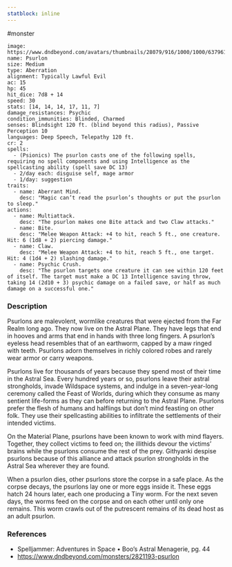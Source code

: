 ```yaml
---
statblock: inline
---
```

 #monster 

```statblock
image: https://www.dndbeyond.com/avatars/thumbnails/28079/916/1000/1000/637961800921830771.jpeg
name: Psurlon
size: Medium
type: Aberration
alignment: Typically Lawful Evil
ac: 15
hp: 45
hit_dice: 7d8 + 14
speed: 30
stats: [14, 14, 14, 17, 11, 7]
damage_resistances: Psychic
condition_immunities: Blinded, Charmed
senses: Blindsight 120 ft. (blind beyond this radius), Passive Perception 10
languages: Deep Speech, Telepathy 120 ft.
cr: 2
spells:
  - (Psionics) The psurlon casts one of the following spells, requiring no spell components and using Intelligence as the spellcasting ability (spell save DC 13)
  - 2/day each: disguise self, mage armor
  - 1/day: suggestion
traits:
  - name: Aberrant Mind.
    desc: "Magic can’t read the psurlon’s thoughts or put the psurlon to sleep."
actions:
  - name: Multiattack.
    desc: "The psurlon makes one Bite attack and two Claw attacks."
  - name: Bite.
    desc: "Melee Weapon Attack: +4 to hit, reach 5 ft., one creature. Hit: 6 (1d8 + 2) piercing damage."
  - name: Claw.
    desc: "Melee Weapon Attack: +4 to hit, reach 5 ft., one target. Hit: 4 (1d4 + 2) slashing damage."
  - name: Psychic Crush.
    desc: "The psurlon targets one creature it can see within 120 feet of itself. The target must make a DC 13 Intelligence saving throw, taking 14 (2d10 + 3) psychic damage on a failed save, or half as much damage on a successful one."
```

### Description

Psurlons are malevolent, wormlike creatures that were ejected from the Far Realm long ago. They now live on the Astral Plane. They have legs that end in hooves and arms that end in hands with three long fingers. A psurlon’s eyeless head resembles that of an earthworm, capped by a maw ringed with teeth. Psurlons adorn themselves in richly colored robes and rarely wear armor or carry weapons.

Psurlons live for thousands of years because they spend most of their time in the Astral Sea. Every hundred years or so, psurlons leave their astral strongholds, invade Wildspace systems, and indulge in a seven-year-long ceremony called the Feast of Worlds, during which they consume as many sentient life-forms as they can before returning to the Astral Plane. Psurlons prefer the flesh of humans and halflings but don’t mind feasting on other folk. They use their spellcasting abilities to infiltrate the settlements of their intended victims.

On the Material Plane, psurlons have been known to work with mind flayers. Together, they collect victims to feed on; the illithids devour the victims’ brains while the psurlons consume the rest of the prey. Githyanki despise psurlons because of this alliance and attack psurlon strongholds in the Astral Sea wherever they are found.

When a psurlon dies, other psurlons store the corpse in a safe place. As the corpse decays, the psurlons lay one or more eggs inside it. These eggs hatch 24 hours later, each one producing a Tiny worm. For the next seven days, the worms feed on the corpse and on each other until only one remains. This worm crawls out of the putrescent remains of its dead host as an adult psurlon.

### References

* Spelljammer: Adventures in Space • Boo’s Astral Menagerie, pg. 44
* https://www.dndbeyond.com/monsters/2821193-psurlon
